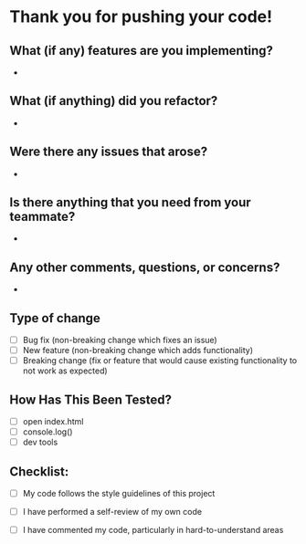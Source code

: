 # Thank you for pushing your code!
## What (if any) features are you implementing?
-

## What (if anything) did you refactor?
-

## Were there any issues that arose?
-

## Is there anything that you need from your teammate?
-

## Any other comments, questions, or concerns?
-

## Type of change
- [ ] Bug fix (non-breaking change which fixes an issue)
- [ ] New feature (non-breaking change which adds functionality)
- [ ] Breaking change (fix or feature that would cause existing functionality to not work as expected)

## How Has This Been Tested?
- [ ] open index.html
- [ ] console.log()
- [ ] dev tools

## Checklist:
- [ ] My code follows the style guidelines of this project
- [ ] I have performed a self-review of my own code
- [ ] I have commented my code, particularly in hard-to-understand areas


